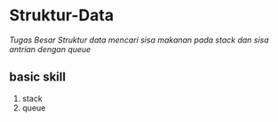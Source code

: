 # Struktur-Data
*Tugas Besar Struktur data mencari sisa makanan pada stack dan sisa antrian dengan queue*


## basic skill
1. stack
2. queue
